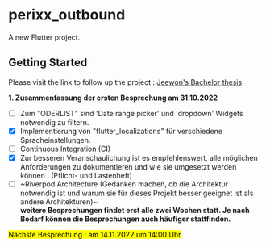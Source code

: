 # perixx_outbound

A new Flutter project.

## Getting Started

<!-- This project is a starting point for a Flutter application.

A few resources to get you started if this is your first Flutter project:

- [Lab: Write your first Flutter app](https://docs.flutter.dev/get-started/codelab)
- [Cookbook: Useful Flutter samples](https://docs.flutter.dev/cookbook)

For help getting started with Flutter development, view the
[online documentation](https://docs.flutter.dev/), which offers tutorials,
samples, guidance on mobile development, and a full API reference. -->

Please visit the link to follow up the project : [Jeewon's Bachelor thesis](https://drwldnjs521.github.io)

**1. Zusammenfassung der ersten Besprechung am 31.10.2022**

- [ ] Zum "ODERLIST" sind 'Date range picker' und 'dropdown' Widgets notwendig zu filtern.
- [x] Implementierung von "flutter_localizations" für verschiedene Spracheinstellungen.
- [ ] Continuous Integration (CI)
- [x] Zur besseren Veranschaulichung ist es empfehlenswert, alle möglichen Anforderungen zu dokumentieren und wie sie umgesetzt werden können .
(Pflicht- und Lastenheft)
- [ ] ~Riverpod Architecture (Gedanken machen, ob die Architektur notwendig ist und warum sie für dieses Projekt besser geeignet ist als andere Architekturen)~ <br/>
__weitere Besprechungen findet erst alle zwei Wochen statt. Je nach Bedarf können die Besprechungen auch häufiger stattfinden.__

<mark> Nächste Besprechung : am 14.11.2022 um 14:00 Uhr </mark>

